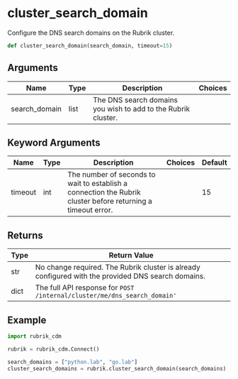 # cluster_search_domain

Configure the DNS search domains on the Rubrik cluster.
```py
def cluster_search_domain(search_domain, timeout=15)
```

## Arguments
| Name        | Type | Description                                                                 | Choices |
|-------------|------|-----------------------------------------------------------------------------|---------|
| search_domain  | list  | The DNS search domains you wish to add to the Rubrik cluster. |         |
## Keyword Arguments
| Name        | Type | Description                                                                 | Choices | Default |
|-------------|------|-----------------------------------------------------------------------------|---------|---------|
| timeout  | int  | The number of seconds to wait to establish a connection the Rubrik cluster before returning a timeout error.  |         |    15     |

## Returns
| Type | Return Value                                                                                   |
|------|-----------------------------------------------------------------------------------------------|
| str  | No change required. The Rubrik cluster is already configured with the provided DNS search domains. |
| dict  | The full API response for `POST /internal/cluster/me/dns_search_domain'` |
## Example
```py
import rubrik_cdm

rubrik = rubrik_cdm.Connect()

search_domains = ["python.lab", "go.lab"]
cluster_search_domains = rubrik.cluster_search_domain(search_domains)
```